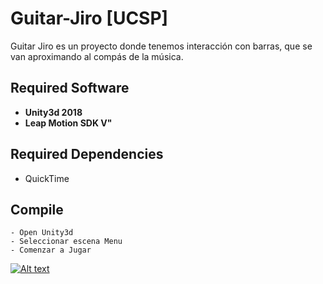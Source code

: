 # Guitar-Jiro [UCSP]
Guitar Jiro es un proyecto donde tenemos interacción con barras, que se van aproximando al compás de la música.

## Required Software
 * **Unity3d 2018**
 * **Leap Motion SDK V"**

## Required Dependencies
 * QuickTime

## Compile 
```
- Open Unity3d
- Seleccionar escena Menu
- Comenzar a Jugar
```

[![Alt text](https://img.youtube.com/vi/z4v2Gslfyec/0.jpg)](https://www.youtube.com/watch?v=z4v2Gslfyec)
